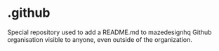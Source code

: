 # .github
Special repository used to add a README.md to mazedesignhq Github organisation visible to anyone, even outside of the organization.
